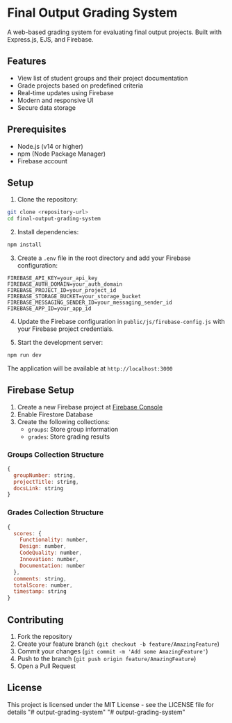 # Final Output Grading System

A web-based grading system for evaluating final output projects. Built with Express.js, EJS, and Firebase.

## Features

- View list of student groups and their project documentation
- Grade projects based on predefined criteria
- Real-time updates using Firebase
- Modern and responsive UI
- Secure data storage

## Prerequisites

- Node.js (v14 or higher)
- npm (Node Package Manager)
- Firebase account

## Setup

1. Clone the repository:
```bash
git clone <repository-url>
cd final-output-grading-system
```

2. Install dependencies:
```bash
npm install
```

3. Create a `.env` file in the root directory and add your Firebase configuration:
```
FIREBASE_API_KEY=your_api_key
FIREBASE_AUTH_DOMAIN=your_auth_domain
FIREBASE_PROJECT_ID=your_project_id
FIREBASE_STORAGE_BUCKET=your_storage_bucket
FIREBASE_MESSAGING_SENDER_ID=your_messaging_sender_id
FIREBASE_APP_ID=your_app_id
```

4. Update the Firebase configuration in `public/js/firebase-config.js` with your Firebase project credentials.

5. Start the development server:
```bash
npm run dev
```

The application will be available at `http://localhost:3000`

## Firebase Setup

1. Create a new Firebase project at [Firebase Console](https://console.firebase.google.com)
2. Enable Firestore Database
3. Create the following collections:
   - `groups`: Store group information
   - `grades`: Store grading results

### Groups Collection Structure
```javascript
{
  groupNumber: string,
  projectTitle: string,
  docsLink: string
}
```

### Grades Collection Structure
```javascript
{
  scores: {
    Functionality: number,
    Design: number,
    CodeQuality: number,
    Innovation: number,
    Documentation: number
  },
  comments: string,
  totalScore: number,
  timestamp: string
}
```

## Contributing

1. Fork the repository
2. Create your feature branch (`git checkout -b feature/AmazingFeature`)
3. Commit your changes (`git commit -m 'Add some AmazingFeature'`)
4. Push to the branch (`git push origin feature/AmazingFeature`)
5. Open a Pull Request

## License

This project is licensed under the MIT License - see the LICENSE file for details "# output-grading-system" 
"# output-grading-system" 
